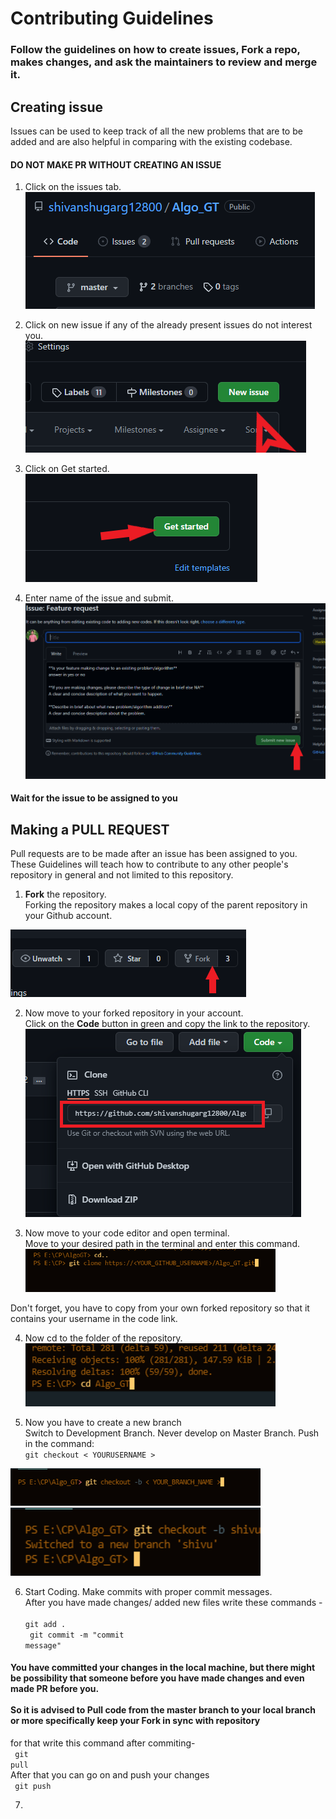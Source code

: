 # Contributing Guidelines

### Follow the guidelines on how to create issues, Fork a repo, makes changes, and ask the maintainers to review and merge it.

## Creating issue

Issues can be used to keep track of all the new problems that are to be added and are also helpful in comparing with the existing codebase.

#### DO NOT MAKE PR WITHOUT CREATING AN ISSUE

1. Click on the issues tab.
   <img src="./assets/issue1.PNG">

2. Click on new issue if any of the already present issues do not interest you.
   <img src="./assets/issue2.PNG">

3. Click on Get started.
   <img src="./assets/issue3.PNG">

4. Enter name of the issue and submit.
   <img src="./assets/issue4.PNG">

#### Wait for the issue to be assigned to you

## Making a PULL REQUEST

Pull requests are to be made after an issue has been assigned to you.<br>
These Guidelines will teach how to contribute to any other people's repository in general and not limited to this repository.

1. <b>Fork</b> the repository.<br> Forking the repository makes a local copy of the parent repository in your Github account.

<img src = "./assets/fork.PNG" >

2. Now move to your forked repository in your account.<br>Click on the <b>Code</b> button in green and copy the link to the repository.
   <img src="./assets/code.PNG">

3. Now move to your code editor and open terminal.<br>
   Move to your desired path in the terminal and enter this command.
   <img src="./assets/clone.png" width="400">

Don't forget, you have to copy from your own forked repository so that it contains your username in the code link.

4. Now cd to the folder of the repository.
   <img src = "./assets/cd.png" width="400">

5. Now you have to create a new branch<br>
   Switch to Development Branch. Never develop on Master Branch. Push in the command: <br><code>git checkout < YOURUSERNAME ></code>

<img src="./assets/branch.png" width="400">
<img src="./assets/branch2.png" width="400">

6. Start Coding. Make commits with proper commit messages. <br>
   After you have made changes/ added new files
   write these commands -<br>
   <code> git add .</code><br>
   <code> git commit -m "commit message"</code><br>

#### You have committed your changes in the local machine, but there might be possibility that someone before you have made changes and even made PR before you.<br><br> So it is advised to Pull code from the master branch to your local branch or more specifically keep your Fork in sync with repository<br>

for that write this command after commiting-<br>
<code> git pull</code><br>
After that you can go on and push your changes<br>
<code> git push</code><br>

7.
